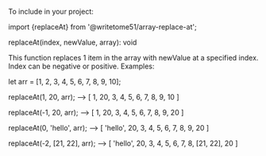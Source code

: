 To include in your project:

import {replaceAt} from '@writetome51/array-replace-at';

replaceAt(index, newValue, array): void

This function replaces 1 item in the array with newValue at a specified index.   
Index can be negative or positive.
Examples:

let arr = [1, 2, 3, 4, 5, 6, 7, 8, 9, 10];

replaceAt(1, 20, arr);
--> [ 1, 20, 3, 4, 5, 6, 7, 8, 9, 10 ]

replaceAt(-1, 20, arr);
--> [ 1, 20, 3, 4, 5, 6, 7, 8, 9, 20 ]

replaceAt(0, 'hello', arr);
--> [ 'hello', 20, 3, 4, 5, 6, 7, 8, 9, 20 ]

replaceAt(-2, [21, 22], arr);
--> [ 'hello', 20, 3, 4, 5, 6, 7, 8, [21, 22], 20 ]
